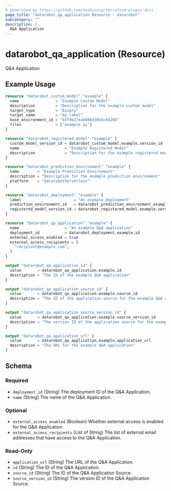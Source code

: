 ```yaml
---
# generated by https://github.com/hashicorp/terraform-plugin-docs
page_title: "datarobot_qa_application Resource - datarobot"
subcategory: ""
description: |-
  Q&A Application
---
```


# datarobot_qa_application (Resource)

Q&A Application

## Example Usage

```terraform
resource "datarobot_custom_model" "example" {
  name                = "Example Custom Model"
  description         = "Description for the example custom model"
  target_type         = "Binary"
  target_name         = "my_label"
  base_environment_id = "65f9b27eab986d30d4c64268"
  files               = ["example.py"]
}

resource "datarobot_registered_model" "example" {
  custom_model_version_id = datarobot_custom_model.example.version_id
  name                    = "Example Registered Model"
  description             = "Description for the example registered model"
}

resource "datarobot_prediction_environment" "example" {
  name        = "Example Prediction Environment"
  description = "Description for the example prediction environment"
  platform    = "datarobotServerless"
}

resource "datarobot_deployment" "example" {
  label                       = "An example deployment"
  prediction_environment_id   = datarobot_prediction_environment.example.id
  registered_model_version_id = datarobot_registered_model.example.version_id
}

resource "datarobot_qa_application" "example" {
  name                    = "An example Q&A application"
  deployment_id           = datarobot_deployment.example.id
  external_access_enabled = true
  external_access_recipients = [
    "recipient@example.com",
  ]
}

output "datarobot_qa_application_id" {
  value       = datarobot_qa_application.example.id
  description = "The ID of the example Q&A application"
}

output "datarobot_qa_application_source_id" {
  value       = datarobot_qa_application.example.source_id
  description = "The ID of the application source for the example Q&A application"
}

output "datarobot_qa_application_source_version_id" {
  value       = datarobot_qa_application.example.source_version_id
  description = "The version ID of the application source for the example Q&A application"
}

output "datarobot_qa_application_url" {
  value       = datarobot_qa_application.example.application_url
  description = "The URL for the example Q&A application"
}
```

<!-- schema generated by tfplugindocs -->
## Schema

### Required

- `deployment_id` (String) The deployment ID of the Q&A Application.
- `name` (String) The name of the Q&A Application.

### Optional

- `external_access_enabled` (Boolean) Whether external access is enabled for the Q&A Application.
- `external_access_recipients` (List of String) The list of external email addresses that have access to the Q&A Application.

### Read-Only

- `application_url` (String) The URL of the Q&A Application.
- `id` (String) The ID of the Q&A Application.
- `source_id` (String) The ID of the Q&A Application Source.
- `source_version_id` (String) The version ID of the Q&A Application Source.

